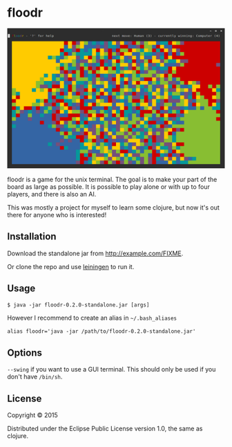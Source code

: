 # floodr

<p align="center">
  <img src="floodr_screenshot01.png" alt="screenshot"/>
</p>

floodr is a game for the unix terminal. The goal is to make your part
of the board as large as possible. It is possible to play alone or
with up to four players, and there is also an AI.

This was mostly a project for myself to learn some clojure, but now
it's out there for anyone who is interested!

## Installation

Download the standalone jar from http://example.com/FIXME.

Or clone the repo and use [leiningen](http://leiningen.org/) to run it.

## Usage

    $ java -jar floodr-0.2.0-standalone.jar [args]

However I recommend to create an alias in `~/.bash_aliases`

    alias floodr='java -jar /path/to/floodr-0.2.0-standalone.jar'

## Options

`--swing` if you want to use a GUI terminal. This should only be used
if you don't have `/bin/sh`.

## License

Copyright © 2015

Distributed under the Eclipse Public License version 1.0, the same as clojure.
